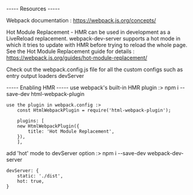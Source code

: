 ----- Resources -----

Webpack documentation : https://webpack.js.org/concepts/

Hot Module Replacement - HMR can be used in development as a LiveReload replacement. webpack-dev-server supports a hot mode in which it tries to update with HMR before trying to reload the whole page.
See the Hot Module Replacement guide for details : https://webpack.js.org/guides/hot-module-replacement/

Check out the webpack.config.js file for all the custom configs such as
entry
output
loaders
devServer


----- Enabling HMR -----
use webpack's built-in HMR plugin :>
    npm i --save-dev html-webpack-plugin

    use the plugin in webpack.config :>
        const HtmlWebpackPlugin = require('html-webpack-plugin');

        plugins: [
        new HtmlWebpackPlugin({
            title: 'Hot Module Replacement',
        }),
        ],

add 'hot' mode to devServer option :>
    npm i --save-dev webpack-dev-server

    devServer: {
        static: './dist',
        hot: true,
    }